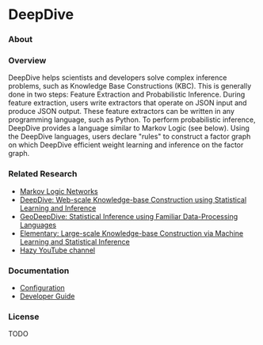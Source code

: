 # DeepDive

### About

### Overview

DeepDive helps scientists and developers solve complex inference problems, such as Knowledge Base Constructions (KBC). This is generally done in two steps: Feature Extraction and Probabilistic Inference. During feature extraction, users write extractors that operate on JSON input and produce JSON output. These feature extractors can be written in any programming language, such as Python. To perform probabilistic inference, DeepDive provides a language similar to Markov Logic (see below). Using the DeepDive languages, users declare "rules" to construct a factor graph on which DeepDive efficient weight learning and inference on the factor graph.


### Related Research

- [Markov Logic Networks](http://homes.cs.washington.edu/~pedrod/kbmn.pdf)
- [DeepDive: Web-scale Knowledge-base Construction using Statistical Learning and Inference](http://cs.stanford.edu/people/chrismre/papers/deepdive_vlds.pdf)
- [GeoDeepDive: Statistical Inference using Familiar Data-Processing Languages](http://cs.stanford.edu/people/chrismre/papers/gdd_demo.pdf)
- [Elementary: Large-scale Knowledge-base Construction via Machine Learning and Statistical Inference](http://cs.stanford.edu/people/chrismre/papers/elementary_journal.pdf)
- [Hazy YouTube channel](https://www.youtube.com/user/HazyResearch?feature=watch)


### Documentation

- [Configuration](doc/configuration.md)
- [Developer Guide](doc/developer.md)


### License

TODO 